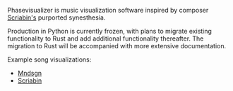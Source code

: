 Phasevisualizer is music visualization software inspired by composer [Scriabin's](https://en.wikipedia.org/wiki/Alexander_Scriabin) purported synesthesia.

Production in Python is currently frozen, with plans to migrate existing functionality to Rust and add additional functionality thereafter. The migration to Rust will be accompanied with more extensive documentation.

Example song visualizations:
- [Mndsgn](https://www.youtube.com/watch?v=2O-x44-ozGY)
- [Scriabin](https://youtu.be/BjpzHwe377s?feature=shared)
